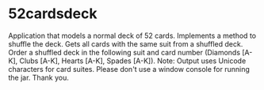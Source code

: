 # 52cardsdeck
Application that models a normal deck of 52 cards. Implements a method to shuffle the deck. Gets all cards with the same suit from a shuffled deck. Order a shuffled deck in the following suit and card number (Diamonds [A-K], Clubs [A-K], Hearts [A-K], Spades [A-K]).
Note: Output uses Unicode characters for card suites. Please don't use a window console for running the jar. Thank you.